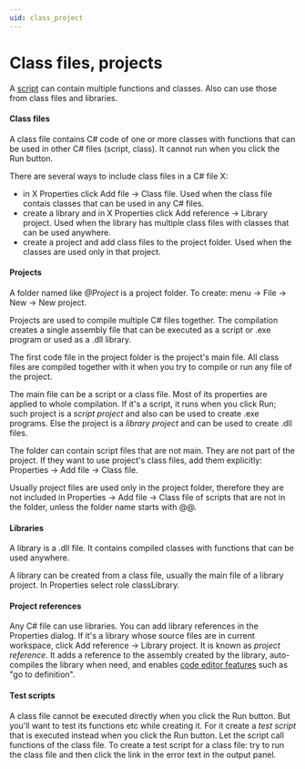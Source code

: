 ```yaml
---
uid: class_project
---
```


# Class files, projects
A [script](xref:script) can contain multiple functions and classes. Also can use those from class files and libraries.

#### Class files
A class file contains C# code of one or more classes with functions that can be used in other C# files (script, class). It cannot run when you click the Run button.

There are several ways to include class files in a C# file X:
- in X Properties click Add file -> Class file. Used when the class file contais classes that can be used in any C# files.
- create a library and in X Properties click Add reference -> Library project. Used when the library has multiple class files with classes that can be used anywhere.
- create a project and add class files to the project folder. Used when the classes are used only in that project.

#### Projects
A folder named like <i>@Project</i> is a project folder. To create: menu -> File -> New -> New project.

Projects are used to compile multiple C# files together. The compilation creates a single assembly file that can be executed as a script or .exe program or used as a .dll library.

The first code file in the project folder is the project's main file. All class files are compiled together with it when you try to compile or run any file of the project.

The main file can be a script or a class file. Most of its properties are applied to whole compilation. If it's a script, it runs when you click Run; such project is a *script project* and also can be used to create .exe programs. Else the project is a *library project* and can be used to create .dll files.

The folder can contain script files that are not main. They are not part of the project. If they want to use project's class files, add them explicitly: Properties -> Add file -> Class file.

Usually project files are used only in the project folder, therefore they are not included in Properties -> Add file -> Class file of scripts that are not in the folder, unless the folder name starts with @@.

#### Libraries
A library is a .dll file. It contains compiled classes with functions that can be used anywhere.

A library can be created from a class file, usually the main file of a library project. In Properties select role classLibrary.

#### Project references
Any C# file can use libraries. You can add library references in the Properties dialog. If it's a library whose source files are in current workspace, click Add reference -> Library project. It is known as *project reference*. It adds a reference to the assembly created by the library, auto-compiles the library when need, and enables [code editor features](xref:code_editor) such as "go to definition".

#### Test scripts
A class file cannot be executed directly when you click the Run button. But you'll want to test its functions etc while creating it. For it create a *test script* that is executed instead when you click the Run button. Let the script call functions of the class file. To create a test script for a class file: try to run the class file and then click the link in the error text in the output panel.
